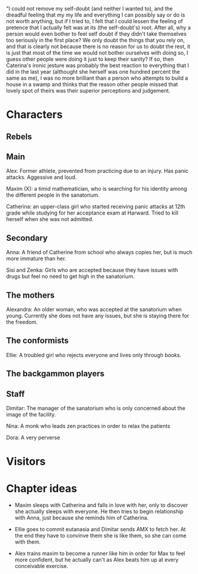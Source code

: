 "I could not remove my self-doubt (and neither I wanted to), and the dreadful feeling that my my life and everything I can possibly say or do is not worth anything, but if I tried to, I felt that I could lessen the feeling of pretence that I actually felt was at its (the self-doubt's) root. After all, why a person would even bother to feel self doubt if they didn't take themselves too seriously in the first place? We only doubt the things that you rely on, and that is clearly not because there is no reason for us to doubt the rest, it is just that most of the time we would not bother ourselves with doing so, I guess other people were doing it just to keep their sanity? If so, then Caterina's ironic jesture was probably the best reaction to everything that I did in the last year (althought she herself was one hundred percent the same as me), I was no more brilliant than a person who attempts to build a house in a swamp and thinks that the reason other people missed that lovely spot of theirs was their superior perceptions and judgement.

Characters
===

Rebels
---

Main
---

Alex: Former athlete, prevented from practicing due to an injury. Has panic attacks. Aggessive and loud.

Maxim (X): a timid mathematician, who is searching for his identity among the different people in the sanatorium.

Catherina: an upper-class girl who started receiving panic attacks at 12th grade while studying for her acceptance exam at Harward. Tried to kill herself when she was not admitted.


Secondary
---

Anna: A friend of Catherine from school who always copies her, but is much more immature than her.


Sisi and Zenka: Girls who are accepted because they have issues with drugs but feel no need 
to get high in the sanatorium.

The mothers
--

Alexandra: An older woman, who was accepted at the sanatorium when young. Currently she does not have any issues, but she is staying there for the freedom.

The conformists
---

Ellie: A troubled girl who rejects everyone and lives only through books.


The backgammon players
---


Staff
---

Dimitar: The manager of the sanatorium who is only concerned about the image of the facility.

Nina: A monk who leads zen practices in order to relax the patients

Dora: A very perverse 

Visitors
===

Chapter ideas
===

- Maxim sleeps with Catherina and falls in love with her, only to discover she actually sleeps with everyone. He then tries to begin relationship with Anna, just because she reminds him of Catherina.

- Ellie goes to commit eutanasia and Dimitar sends AMX to fetch her. At the end they have to convinve them she is like them, so she can come with them.

- Alex trains maxim to become a runner like him in order for Max to feel more confident, but he actually can't as Alex beats him up at every conceivable exercise. 
